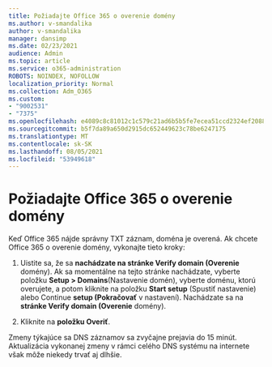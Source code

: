 ```yaml
---
title: Požiadajte Office 365 o overenie domény
ms.author: v-smandalika
author: v-smandalika
manager: dansimp
ms.date: 02/23/2021
audience: Admin
ms.topic: article
ms.service: o365-administration
ROBOTS: NOINDEX, NOFOLLOW
localization_priority: Normal
ms.collection: Adm_O365
ms.custom:
- "9002531"
- "7375"
ms.openlocfilehash: e4089c8c81012c1c579c21ad6b5b5fe7ecea51ccd2324ef208818bb7242e4af4
ms.sourcegitcommit: b5f7da89a650d2915dc652449623c78be6247175
ms.translationtype: MT
ms.contentlocale: sk-SK
ms.lasthandoff: 08/05/2021
ms.locfileid: "53949618"
---
```

# <a name="ask-office-365-to-verify-your-domain"></a>Požiadajte Office 365 o overenie domény

Keď Office 365 nájde správny TXT záznam, doména je overená. Ak chcete Office 365 o overenie domény, vykonajte tieto kroky:

1. Uistite sa, že sa **nachádzate na stránke Verify domain (Overenie** domény). Ak sa momentálne na tejto stránke nachádzate, vyberte položku **Setup > Domains**(Nastavenie domén), vyberte doménu, ktorú overujete, a potom kliknite na položku **Start setup** (Spustiť nastavenie) alebo Continue **setup (Pokračovať** v nastavení). Nachádzate sa na **stránke Verify domain (Overenie** domény).

2. Kliknite na **položku Overiť**.

Zmeny týkajúce sa DNS záznamov sa zvyčajne prejavia do 15 minút. Aktualizácia vykonanej zmeny v rámci celého DNS systému na internete však môže niekedy trvať aj dlhšie.

